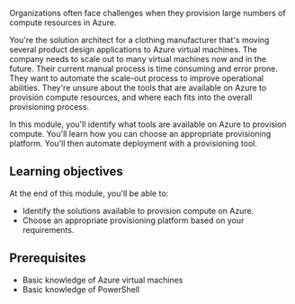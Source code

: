 Organizations often face challenges when they provision large numbers of compute resources in Azure.

You're the solution architect for a clothing manufacturer that's moving several product design applications to Azure virtual machines. The company needs to scale out to many virtual machines now and in the future. Their current manual process is time consuming and error prone. They want to automate the scale-out process to improve operational abilities. They're unsure about the tools that are available on Azure to provision compute resources, and where each fits into the overall provisioning process.

In this module, you'll identify what tools are available on Azure to provision compute. You'll learn how you can choose an appropriate provisioning platform. You'll then automate deployment with a provisioning tool.

## Learning objectives

At the end of this module, you'll be able to:

- Identify the solutions available to provision compute on Azure.
- Choose an appropriate provisioning platform based on your requirements.

## Prerequisites

- Basic knowledge of Azure virtual machines
- Basic knowledge of PowerShell
